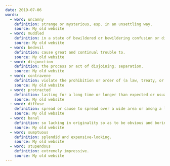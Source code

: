 ```yaml
---
date: 2019-07-06
words:
  - word: uncanny
    definition: strange or mysterious, esp. in an unsettling way. 
    source: My old website
  - word: muddled
    definition: in a state of bewildered or bewildering confusion or disorder. 
    source: My old website
  - word: bedevil
    definition: cause great and continual trouble to. 
    source: My old website
  - word: disjunction
    definition: the process or act of disjoining; separation. 
    source: My old website
  - word: contravene
    definition: violate the prohibition or order of (a law, treaty, or code of conduct). conflict with (a right, principle, etc.), esp. to its detriment.
    source: My old website
  - word: protracted
    definition: lasting for a long time or longer than expected or usual. 
    source: My old website
  - word: diffuse 
    definition: spread or cause to spread over a wide area or among a large number of people. 
    source: My old website
  - word: banal
    definition: so lacking in originality so as to be obvious and boring.
    source: My old website
  - word: sumptuous 
    definition: splendid and expensive-looking. 
    source: My old website
  - word: stupendous 
    definition: extremely impressive.
    source: My old website
---
```

